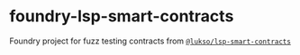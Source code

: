 # foundry-lsp-smart-contracts
Foundry project for fuzz testing contracts from [`@lukso/lsp-smart-contracts`](https://github.com/lukso-network/lsp-smart-contracts)

